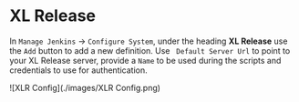 # XL Release
In `Manage Jenkins` -> `Configure System`, under the heading **XL Release** use the `Add` button to add a new definition. Use `	Default Server Url` to point to your XL Release server, provide a `Name` to be used during the scripts and credentials to use for authentication.

![XLR Config](./images/XLR Config.png)
